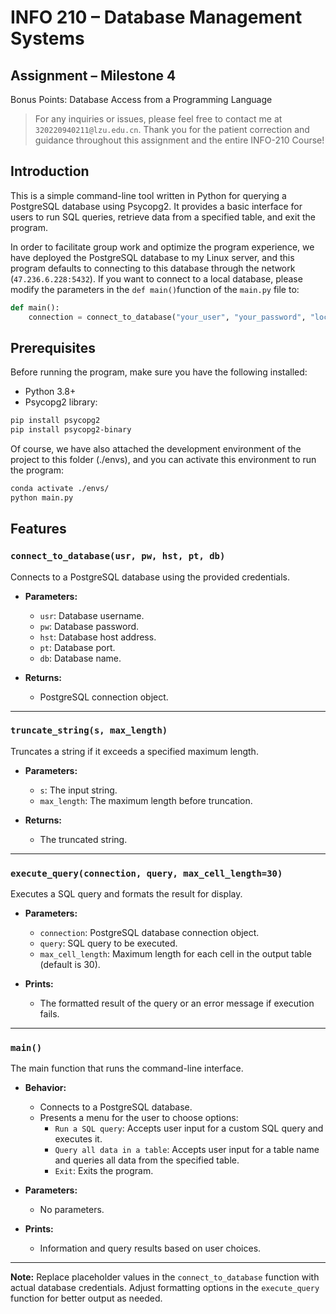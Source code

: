 # INFO 210 – Database Management Systems

## Assignment – Milestone 4

Bonus Points: Database Access from a Programming Language

> For any inquiries or issues, please feel free to contact me at `320220940211@lzu.edu.cn`.
> Thank you for the patient correction and guidance throughout this assignment and the entire INFO-210 Course!

## Introduction

This is a simple command-line tool written in Python for querying a PostgreSQL database using Psycopg2. It provides a basic interface for users to run SQL queries, retrieve data from a specified table, and exit the program.

In order to facilitate group work and optimize the program experience, we have deployed the PostgreSQL database to my Linux server, and this program defaults to connecting to this database through the network (`47.236.6.228:5432`). If you want to connect to a local database, please modify the parameters in the `def main()`function of the `main.py` file to:

```python
def main():
    connection = connect_to_database("your_user", "your_password", "localhost", "5432", "your_database")
```

## Prerequisites

Before running the program, make sure you have the following installed:

- Python 3.8+
- Psycopg2 library:

```bash
pip install psycopg2
pip install psycopg2-binary
```

Of course, we have also attached the development environment of the project to this folder (./envs), and you can activate this environment to run the program:

```bash
conda activate ./envs/
python main.py
```

## Features

### `connect_to_database(usr, pw, hst, pt, db)`

Connects to a PostgreSQL database using the provided credentials.

- **Parameters:**

  - `usr`: Database username.
  - `pw`: Database password.
  - `hst`: Database host address.
  - `pt`: Database port.
  - `db`: Database name.

- **Returns:**

  - PostgreSQL connection object.

---

### `truncate_string(s, max_length)`

Truncates a string if it exceeds a specified maximum length.

- **Parameters:**

  - `s`: The input string.
  - `max_length`: The maximum length before truncation.

- **Returns:**

  - The truncated string.

---

### `execute_query(connection, query, max_cell_length=30)`

Executes a SQL query and formats the result for display.

- **Parameters:**

  - `connection`: PostgreSQL database connection object.
  - `query`: SQL query to be executed.
  - `max_cell_length`: Maximum length for each cell in the output table (default is 30).

- **Prints:**

  - The formatted result of the query or an error message if execution fails.

---

### `main()`

The main function that runs the command-line interface.

- **Behavior:**

  - Connects to a PostgreSQL database.
  - Presents a menu for the user to choose options:
    - `Run a SQL query`: Accepts user input for a custom SQL query and executes it.
    - `Query all data in a table`: Accepts user input for a table name and queries all data from the specified table.
    - `Exit`: Exits the program.

- **Parameters:**

  - No parameters.

- **Prints:**

  - Information and query results based on user choices.

---

**Note:** Replace placeholder values in the `connect_to_database` function with actual database credentials. Adjust formatting options in the `execute_query` function for better output as needed.

